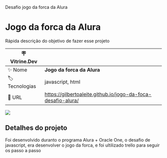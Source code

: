 
Desafio jogo da forca da Alura


# Jogo da forca da Alura

Rápida descrição do objetivo de fazer esse projeto

| :placard: Vitrine.Dev |     |
| -------------  | --- |
| :sparkles: Nome        | **Jogo da forca da Alura**
| :label: Tecnologias | javascript, html 
| :rocket: URL         | https://gilbertoaleite.github.io/jogo-da-foca-desafio-alura/


<!-- Inserir imagem com a #vitrinedev ao final do link -->
![](https://i.imgur.com/NSn8zME.png/1200x500.png?text=imagem+lindona+do+meu+projeto#vitrinedev)

## Detalhes do projeto

Foi desenvolvido duranto o programa Alura + Oracle One, o desafio de javascript, era desenvolver o jogo da forca, 
e foi ultilizado trello para seguir os passo a passo 

